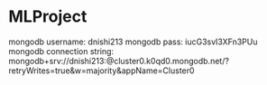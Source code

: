 # MLProject

mongodb username: dnishi213 
mongodb pass: iucG3svI3XFn3PUu 
mongodb connection string: mongodb+srv://dnishi213:<iucG3svI3XFn3PUu>@cluster0.k0qd0.mongodb.net/?retryWrites=true&w=majority&appName=Cluster0 